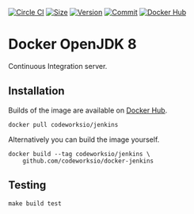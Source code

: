 [![Circle CI](https://circleci.com/gh/codeworksio/docker-jenkins.svg?style=shield "CircleCI")](https://circleci.com/gh/codeworksio/docker-jenkins)&nbsp;[![Size](https://images.microbadger.com/badges/image/codeworksio/jenkins.svg)](http://microbadger.com/images/codeworksio/jenkins)&nbsp;[![Version](https://images.microbadger.com/badges/version/codeworksio/jenkins.svg)](http://microbadger.com/images/codeworksio/jenkins)&nbsp;[![Commit](https://images.microbadger.com/badges/commit/codeworksio/jenkins.svg)](http://microbadger.com/images/codeworksio/jenkins)&nbsp;[![Docker Hub](https://img.shields.io/docker/pulls/codeworksio/jenkins.svg)](https://hub.docker.com/r/codeworksio/jenkins/)

Docker OpenJDK 8
================

Continuous Integration server.

Installation
------------

Builds of the image are available on [Docker Hub](https://hub.docker.com/r/codeworksio/jenkins/).

    docker pull codeworksio/jenkins

Alternatively you can build the image yourself.

    docker build --tag codeworksio/jenkins \
        github.com/codeworksio/docker-jenkins

Testing
-------

    make build test

